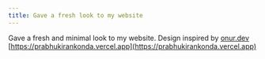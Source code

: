 ```yaml
---
title: Gave a fresh look to my website
---
```

Gave a fresh and minimal look to my website. Design inspired by [onur.dev](https://onur.dev)
[https://prabhukirankonda.vercel.app](https://prabhukirankonda.vercel.app)